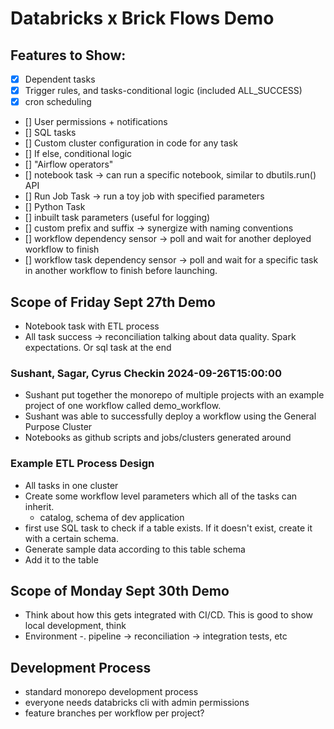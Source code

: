 # Databricks x Brick Flows Demo

## Features to Show:
  - [x] Dependent tasks
  - [x] Trigger rules, and tasks-conditional logic (included ALL_SUCCESS)
  - [x] cron scheduling
  - [] User permissions + notifications
  - [] SQL tasks
  - [] Custom cluster configuration in code for any task
  - [] If else, conditional logic
  - [] "Airflow operators"
  - [] notebook task -> can run a specific notebook, similar to dbutils.run() API
  - [] Run Job Task -> run a toy job with specified parameters
  - [] Python Task
  - [] inbuilt task parameters (useful for logging)
  - [] custom prefix and suffix -> synergize with naming conventions
  - [] workflow dependency sensor -> poll and wait for another deployed workflow to finish
  - [] workflow task dependency sensor -> poll and wait for a specific task in another workflow to finish before launching.

## Scope of Friday Sept 27th Demo  
- Notebook task with ETL process
- All task success -> reconciliation talking about data quality. Spark expectations. Or sql task at the end

### Sushant, Sagar, Cyrus Checkin 2024-09-26T15:00:00
- Sushant put together the monorepo of multiple projects with an example project of one workflow called demo_workflow.
- Sushant was able to successfully deploy a workflow using the General Purpose Cluster
- Notebooks as github scripts and jobs/clusters generated around

### Example ETL Process Design
- All tasks in one cluster
- Create some workflow level parameters which all of the tasks can inherit.
  - catalog, schema of dev application
- first use SQL task to check if a table exists. If it doesn't exist, create it with a certain schema. 
- Generate sample data according to this table schema
- Add it to the table

## Scope of Monday Sept 30th Demo
- Think about how this gets integrated with CI/CD. This is good to show local development, think 
- Environment -. pipeline -> reconciliation -> integration tests, etc

## Development Process  
- standard monorepo development process
- everyone needs databricks cli with admin permissions
- feature branches per workflow per project?

